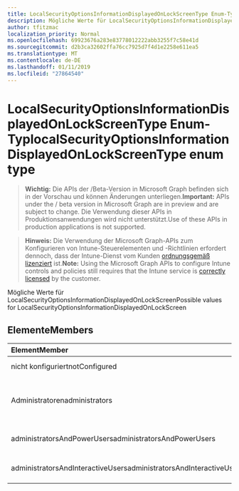 ```yaml
---
title: LocalSecurityOptionsInformationDisplayedOnLockScreenType Enum-Typ
description: Mögliche Werte für LocalSecurityOptionsInformationDisplayedOnLockScreen
author: tfitzmac
localization_priority: Normal
ms.openlocfilehash: 69923676a283e83778012222abb3255f7c58e41d
ms.sourcegitcommit: d2b3ca32602ffa76cc7925d7f4d1e2258e611ea5
ms.translationtype: MT
ms.contentlocale: de-DE
ms.lasthandoff: 01/11/2019
ms.locfileid: "27864540"
---
```

# <a name="localsecurityoptionsinformationdisplayedonlockscreentype-enum-type"></a><span data-ttu-id="3ea38-103">LocalSecurityOptionsInformationDisplayedOnLockScreenType Enum-Typ</span><span class="sxs-lookup"><span data-stu-id="3ea38-103">localSecurityOptionsInformationDisplayedOnLockScreenType enum type</span></span>

> <span data-ttu-id="3ea38-104">**Wichtig:** Die APIs der /Beta-Version in Microsoft Graph befinden sich in der Vorschau und können Änderungen unterliegen.</span><span class="sxs-lookup"><span data-stu-id="3ea38-104">**Important:** APIs under the / beta version in Microsoft Graph are in preview and are subject to change.</span></span> <span data-ttu-id="3ea38-105">Die Verwendung dieser APIs in Produktionsanwendungen wird nicht unterstützt.</span><span class="sxs-lookup"><span data-stu-id="3ea38-105">Use of these APIs in production applications is not supported.</span></span>

> <span data-ttu-id="3ea38-106">**Hinweis:** Die Verwendung der Microsoft Graph-APIs zum Konfigurieren von Intune-Steuerelementen und -Richtlinien erfordert dennoch, dass der Intune-Dienst vom Kunden [ordnungsgemäß lizenziert](https://go.microsoft.com/fwlink/?linkid=839381) ist.</span><span class="sxs-lookup"><span data-stu-id="3ea38-106">**Note:** Using the Microsoft Graph APIs to configure Intune controls and policies still requires that the Intune service is [correctly licensed](https://go.microsoft.com/fwlink/?linkid=839381) by the customer.</span></span>

<span data-ttu-id="3ea38-107">Mögliche Werte für LocalSecurityOptionsInformationDisplayedOnLockScreen</span><span class="sxs-lookup"><span data-stu-id="3ea38-107">Possible values for LocalSecurityOptionsInformationDisplayedOnLockScreen</span></span>
## <a name="members"></a><span data-ttu-id="3ea38-108">Elemente</span><span class="sxs-lookup"><span data-stu-id="3ea38-108">Members</span></span>
|<span data-ttu-id="3ea38-109">Element</span><span class="sxs-lookup"><span data-stu-id="3ea38-109">Member</span></span>|<span data-ttu-id="3ea38-110">Wert</span><span class="sxs-lookup"><span data-stu-id="3ea38-110">Value</span></span>|<span data-ttu-id="3ea38-111">Beschreibung</span><span class="sxs-lookup"><span data-stu-id="3ea38-111">Description</span></span>|
|:---|:---|:---|
|<span data-ttu-id="3ea38-112">nicht konfiguriert</span><span class="sxs-lookup"><span data-stu-id="3ea38-112">notConfigured</span></span>|<span data-ttu-id="3ea38-113">0</span><span class="sxs-lookup"><span data-stu-id="3ea38-113">0</span></span>|<span data-ttu-id="3ea38-114">Nicht konfiguriert</span><span class="sxs-lookup"><span data-stu-id="3ea38-114">Not Configured</span></span>|
|<span data-ttu-id="3ea38-115">Administratoren</span><span class="sxs-lookup"><span data-stu-id="3ea38-115">administrators</span></span>|<span data-ttu-id="3ea38-116">1</span><span class="sxs-lookup"><span data-stu-id="3ea38-116">1</span></span>|<span data-ttu-id="3ea38-117">Anzeigename des Benutzers, Domänen-und Benutzernamen</span><span class="sxs-lookup"><span data-stu-id="3ea38-117">User display name, domain and user names</span></span>|
|<span data-ttu-id="3ea38-118">administratorsAndPowerUsers</span><span class="sxs-lookup"><span data-stu-id="3ea38-118">administratorsAndPowerUsers</span></span>|<span data-ttu-id="3ea38-119">2</span><span class="sxs-lookup"><span data-stu-id="3ea38-119">2</span></span>|<span data-ttu-id="3ea38-120">Nur Anzeigename des Benutzers</span><span class="sxs-lookup"><span data-stu-id="3ea38-120">User display name only</span></span>|
|<span data-ttu-id="3ea38-121">administratorsAndInteractiveUsers</span><span class="sxs-lookup"><span data-stu-id="3ea38-121">administratorsAndInteractiveUsers</span></span>|<span data-ttu-id="3ea38-122">3</span><span class="sxs-lookup"><span data-stu-id="3ea38-122">3</span></span>|<span data-ttu-id="3ea38-123">Benutzerinformationen nicht anzeigen</span><span class="sxs-lookup"><span data-stu-id="3ea38-123">Do not display user information</span></span>|





